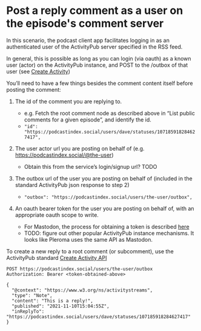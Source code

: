 # Post a reply comment as a user on the episode's comment server

In this scenario, the podcast client app facilitates logging in as an authenticated user of the ActivityPub server specified in the RSS feed.

In general, this is possible as long as you can login (via oauth) as a known user (actor) on the ActivityPub instance, and POST to the /outbox of that user (see [Create Activity](https://www.w3.org/TR/activitypub/#create-activity-outbox))

You’ll need to have a few things besides the comment content itself before posting the comment:

1. The id of the comment you are replying to.
   * e.g. Fetch the root comment node as described above in “List public comments for a given episode”, and identify the id. 
   * `"id": "https://podcastindex.social/users/dave/statuses/107185918284627417",`

2. The user actor url you are posting on behalf of (e.g. https://podcastindex.social/@the-user)
   * Obtain this from the service’s login/signup url? TODO

3. The outbox url of the user you are posting on behalf of (included in the standard ActivityPub json response to step 2)
   * `"outbox": "https://podcastindex.social/users/the-user/outbox",`

4. An oauth bearer token for the user you are posting on behalf of, with an appropriate oauth scope to write.
   * For Mastodon, the process for obtaining a token is described [here](https://docs.joinmastodon.org/client/token/)
   * TODO: figure out other popular ActivityPub instance mechanisms.  It looks like Pleroma uses the same API as Mastodon.

  
To create a new reply to a root comment (or subcomment), use the ActivityPub standard [Create Activity API](https://www.w3.org/TR/activitypub/#create-activity-outbox)
```
POST https://podcastindex.social/users/the-user/outbox
Authorization: Bearer <token-obtained-above>

{
  "@context": "https://www.w3.org/ns/activitystreams",
  "type": "Note",
  "content": "This is a reply!",
  "published": "2021-11-10T15:04:55Z",
  "inReplyTo": "https://podcastindex.social/users/dave/statuses/107185918284627417"
}
```